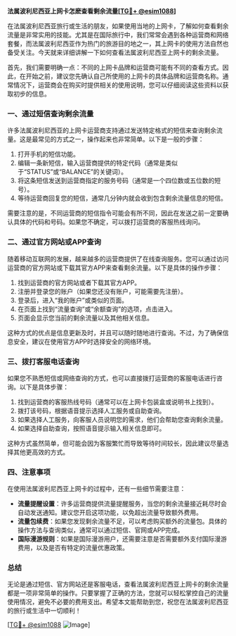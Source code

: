 **法属波利尼西亚上网卡怎麽查看剩余流量[[TG💪+ @esim1088](https://t.me/s/esim1088)]**

在法属波利尼西亚旅行或生活的朋友，如果使用当地的上网卡，了解如何查看剩余流量是非常实用的技能。尤其是在国际旅行中，我们常常会遇到各种运营商和网络套餐，而法属波利尼西亚作为热门的旅游目的地之一，其上网卡的使用方法自然也备受关注。今天就来详细讲解一下如何查看法属波利尼西亚上网卡的剩余流量。

首先，我们需要明确一点：不同的上网卡品牌和运营商可能有不同的查看方式。因此，在开始之前，建议您先确认自己所使用的上网卡的具体品牌和运营商名称。通常情况下，运营商会在购买时提供相关的使用说明，您可以仔细阅读这些资料以获取初步的信息。

### **一、通过短信查询剩余流量**

许多法属波利尼西亚的上网卡运营商支持通过发送特定格式的短信来查询剩余流量。这是最常见的方式之一，操作起来也非常简单。以下是一般的步骤：

1. 打开手机的短信功能。
2. 编辑一条新短信，输入运营商提供的特定代码（通常是类似于“STATUS”或“BALANCE”的关键词）。
3. 将这条短信发送到运营商指定的服务号码（通常是一个四位数或五位数的短号）。
4. 等待运营商回复您的短信，通常几分钟内就会收到包含剩余流量信息的短信。

需要注意的是，不同运营商的短信指令可能会有所不同，因此在发送之前一定要确认具体的代码和号码。如果您不确定，可以拨打运营商的客服热线询问。

### **二、通过官方网站或APP查询**

随着移动互联网的发展，越来越多的运营商提供了在线查询服务。您可以通过访问运营商的官方网站或下载其官方APP来查看剩余流量。以下是具体的操作步骤：

1. 找到运营商的官方网站或者下载其官方APP。
2. 注册并登录您的账户（如果您还没有账户，可能需要先注册）。
3. 登录后，进入“我的账户”或类似的页面。
4. 在页面上找到“流量查询”或“余额查询”的选项，点击进入。
5. 页面会显示您当前的剩余流量以及其他相关信息。

这种方式的优点是信息更新及时，并且可以随时随地进行查询。不过，为了确保信息安全，建议在使用官方APP时选择安全的网络环境。

### **三、拨打客服电话查询**

如果您不熟悉短信或网络查询的方式，也可以直接拨打运营商的客服电话进行咨询。以下是具体步骤：

1. 找到运营商的客服热线号码（通常可以在上网卡包装盒或说明书上找到）。
2. 拨打该号码，根据语音提示选择人工服务或自助查询。
3. 如果选择人工服务，向客服人员说明您的需求，他们会帮助您查询剩余流量。
4. 如果选择自助查询，按照语音提示输入相关信息即可。

这种方式虽然简单，但可能会因为客服繁忙而导致等待时间较长，因此建议尽量选择其他更高效的方式。

### **四、注意事项**

在使用法属波利尼西亚上网卡的过程中，还有一些细节需要注意：

- **流量提醒设置**：许多运营商提供流量提醒服务，当您的剩余流量接近耗尽时会自动发送通知。建议您开启这项功能，以免超出流量导致额外费用。
- **流量包续费**：如果您发现剩余流量不足，可以考虑购买额外的流量包。具体的操作方法与查询类似，通常可以通过短信、官网或APP完成。
- **国际漫游规则**：如果是国际漫游用户，还需要注意是否需要额外支付国际漫游费用，以及是否有特定的流量优惠政策。

### **总结**

无论是通过短信、官方网站还是客服电话，查看法属波利尼西亚上网卡的剩余流量都是一项非常简单的操作。只要掌握了正确的方法，您就可以轻松掌控自己的流量使用情况，避免不必要的费用支出。希望本文能帮助到您，祝您在法属波利尼西亚的旅行或生活中一切顺利！

[[TG💪+ @esim1088](https://t.me/s/esim1088) ![Image](https://i.postimg.cc/4NQfJmqS/Snipaste-2025-05-13-00-14-12.png)]